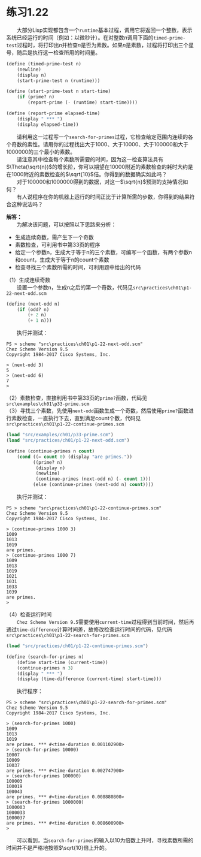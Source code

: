 # 练习1.22
&emsp;&emsp;大部分Lisp实现都包含一个`runtime`基本过程，调用它将返回一个整数，表示系统已经运行的时间（例如：以微秒计）。在对整数$n$调用下面的`timed-prime-test`过程时，将打印出$n$并检查$n$是否为素数。如果$n$是素数，过程将打印出三个星号，随后是执行这一检查所用的时间量。
```lisp
(define (timed-prime-test n)
    (newline)
    (display n)
    (start-prime-test n (runtime)))

(define (start-prime-test n start-time)
    (if (prime? n)
        (report-prime (- (runtime) start-time))))

(define (report-prime elapsed-time)
    (display " *** ")
    (display elapsed-time))
```
&emsp;&emsp;请利用这一过程写一个`search-for-primes`过程，它检查给定范围内连续的各个奇数的素性。请用你的过程找出大于1000、大于10000、大于100000和大于1000000的三个最小的素数。  
&emsp;&emsp;请注意其中检查每个素数所需要的时间，因为这一检查算法具有$\Theta(\sqrt{n})$的增长阶，你可以期望在10000附近的素数检查的耗时大约是在1000附近的素数检查的$\sqrt{10}$倍。你得到的数据确实如此吗？  
&emsp;&emsp;对于100000和1000000得到的数据，对这一$\sqrt{n}$预测的支持情况如何？  
&emsp;&emsp;有人说程序在你的机器上运行的时间正比于计算所需的步数，你得到的结果符合这种说法吗？  

**解答：**  
&emsp;&emsp;为解决该问题，可以按照以下思路来分析：  
- 生成连续奇数，需产生下一个奇数
- 素数检查，可利用书中第33页的程序
- 给定一个参数n，生成大于等于n的三个素数，可编写一个函数，有两个参数n和count，生成大于等于n的count个素数
- 检查寻找三个素数所需的时间，可利用题中给出的代码

（1）生成连续奇数  
&emsp;&emsp;设置一个参数n，生成n之后的第一个奇数，代码见`src\practices\ch01\p1-22-next-odd.scm`
```lisp
(define (next-odd n)
    (if (odd? n)
        (+ 2 n)
        (+ 1 n)))
```
&emsp;&emsp;执行并测试：
```shell
PS > scheme "src\practices\ch01\p1-22-next-odd.scm"
Chez Scheme Version 9.5
Copyright 1984-2017 Cisco Systems, Inc.

> (next-odd 3)
5
> (next-odd 6)
7
>
```
（2）素数检查，直接利用书中第33页的`prime?`函数，代码见`src\examples\ch01\p33-prime.scm`  
（3）寻找三个素数，先使用`next-odd`函数生成一个奇数，然后使用`prime?`函数进行素数检查，一直执行下去，直到满足count个数，代码见`src\practices\ch01\p1-22-continue-primes.scm`
```lisp
(load "src/examples/ch01/p33-prime.scm")
(load "src/practices/ch01/p1-22-next-odd.scm")

(define (continue-primes n count)
    (cond ((= count 0) (display "are primes."))
          ((prime? n)
           (display n)
           (newline)
           (continue-primes (next-odd n) (- count 1)))
          (else (continue-primes (next-odd n) count))))
```
&emsp;&emsp;执行并测试：
```shell
PS > scheme "src\practices\ch01\p1-22-continue-primes.scm"
Chez Scheme Version 9.5
Copyright 1984-2017 Cisco Systems, Inc.

> (continue-primes 1000 3)
1009
1013
1019
are primes.
> (continue-primes 1000 7)
1009
1013
1019
1021
1031
1033
1039
are primes.
>
```
（4）检查运行时间  
&emsp;&emsp;`Chez Scheme Version 9.5`需要使用`current-time`过程得到当前时间，然后再通过`time-difference`计算时间差，故修改检查运行时间的代码，见代码`src\practices\ch01\p1-22-search-for-primes.scm`
```lisp
(load "src/practices/ch01/p1-22-continue-primes.scm")

(define (search-for-primes n)
    (define start-time (current-time))
    (continue-primes n 3)
    (display " *** ")
    (display (time-difference (current-time) start-time)))
```
&emsp;&emsp;执行程序：  
```shell
PS > scheme "src\practices\ch01\p1-22-search-for-primes.scm"
Chez Scheme Version 9.5
Copyright 1984-2017 Cisco Systems, Inc.

> (search-for-primes 1000)
1009
1013
1019
are primes. *** #<time-duration 0.001102900>
> (search-for-primes 10000)
10007
10009
10037
are primes. *** #<time-duration 0.002747900>
> (search-for-primes 100000)
100003
100019
100043
are primes. *** #<time-duration 0.008880800>
> (search-for-primes 1000000)
1000003
1000033
1000037
are primes. *** #<time-duration 0.008600900>
>
```
&emsp;&emsp;可以看到，当`search-for-primes`的输入以10为倍数上升时，寻找素数所需的时间并不是严格地按照$\sqrt{10}倍上升的。